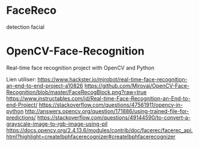 # FaceReco
detection facial 
# OpenCV-Face-Recognition
Real-time face recognition project with OpenCV and Python
    
Lien utiliser:
https://www.hackster.io/mjrobot/real-time-face-recognition-an-end-to-end-project-a10826
https://github.com/Mjrovai/OpenCV-Face-Recognition/blob/master/FaceRecogBlock.png?raw=true
https://www.instructables.com/id/Real-time-Face-Recognition-an-End-to-end-Project/
https://stackoverflow.com/questions/47561911/opencv-in-python
http://answers.opencv.org/question/171886/using-trained-file-for-predictions/
https://stackoverflow.com/questions/49144590/to-convert-a-grayscale-image-to-rgb-image-using-pil
https://docs.opencv.org/2.4.13.6/modules/contrib/doc/facerec/facerec_api.html?highlight=createlbphfacerecognizer#createlbphfacerecognizer

